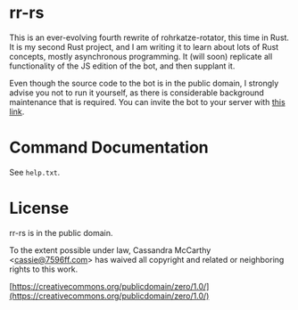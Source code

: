 # rr-rs

This is an ever-evolving fourth rewrite of rohrkatze-rotator, this time in Rust. It is my second
Rust project, and I am writing it to learn about lots of Rust concepts, mostly asynchronous
programming. It (will soon) replicate all functionality of the JS edition of the bot, and then
supplant it.

Even though the source code to the bot is in the public domain, I strongly advise you not to run it
yourself, as there is considerable background maintenance that is required. You can invite the bot
to your server with [this link](https://discordapp.com/oauth2/authorize?client_id=254387001556598785&permissions=268435488&scope=bot).

# Command Documentation

See `help.txt`.

# License

rr-rs is in the public domain.

To the extent possible under law, Cassandra McCarthy \<cassie@7596ff.com\>
has waived all copyright and related or neighboring rights to this work.

[https://creativecommons.org/publicdomain/zero/1.0/](https://creativecommons.org/publicdomain/zero/1.0/)

